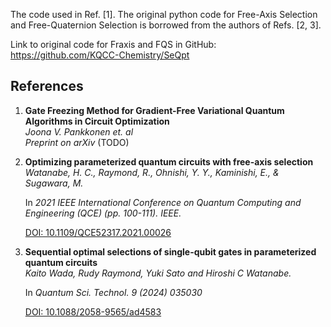 The code used in Ref. [1]. The original python code for Free-Axis Selection and Free-Quaternion Selection is borrowed from the authors of Refs. [2, 3]. 

Link to original code for Fraxis and FQS in GitHub: https://github.com/KQCC-Chemistry/SeQpt

## References

1. **Gate Freezing Method for Gradient-Free Variational Quantum Algorithms in Circuit Optimization**  
   *Joona V. Pankkonen et. al*  
   *Preprint on arXiv*
   (TODO)

2. **Optimizing parameterized quantum circuits with free-axis selection**  
   *Watanabe, H. C., Raymond, R., Ohnishi, Y. Y., Kaminishi, E., & Sugawara, M.*
   
   In *2021 IEEE International Conference on Quantum Computing and Engineering (QCE) (pp. 100-111). IEEE.*
   
   [DOI: 10.1109/QCE52317.2021.00026](https://arxiv.org/pdf/2104.14875)

4. **Sequential optimal selections of single-qubit gates in parameterized quantum circuits**  
   *Kaito Wada, Rudy Raymond, Yuki Sato and Hiroshi C Watanabe.*
   
   In *Quantum Sci. Technol. 9 (2024) 035030*
   
   [DOI: 10.1088/2058-9565/ad4583](https://iopscience.iop.org/article/10.1088/2058-9565/ad4583/pdf)


